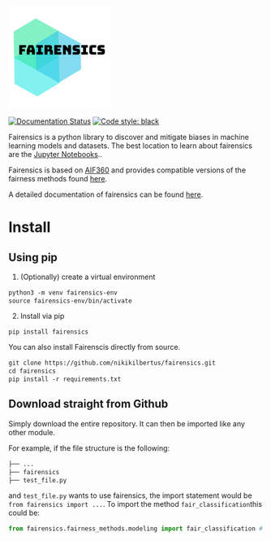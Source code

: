![Fairensics Logo](docs/_static/fairensics_logo.png)

[![Documentation Status](https://readthedocs.org/projects/fairensics/badge/?version=latest)](https://fairensics.readthedocs.io/en/latest/?badge=latest)
[![Code style: black](https://img.shields.io/badge/code%20style-black-000000.svg)](https://github.com/psf/black)

Fairensics is a python library to discover and mitigate biases in machine learning models and datasets.
The best location to learn about fairensics are the [Jupyter Notebooks](https://github.com/nikikilbertus/fairensics/tree/master/examples)..

Fairensics is based on [AIF360](https://aif360.mybluemix.net/) and provides compatible versions of the fairness methods found [here](https://github.com/mbilalzafar/fair-classification).

A detailed documentation of fairensics can be found [here](https://fairensics-docs.readthedocs-hosted.com/en/latest/).

# Install

## Using pip

1. (Optionally) create a virtual environment
```
python3 -m venv fairensics-env
source fairensics-env/bin/activate
```

2. Install via pip
```
pip install fairensics
```

You can also install Fairenscis directly from source.
```
git clone https://github.com/nikikilbertus/fairensics.git
cd fairensics
pip install -r requirements.txt
```

## Download straight from Github

Simply download the entire repository. It can then be imported like any other module.

For example, if the file structure is the following:
````
├── ...
├── fairensics
├── test_file.py
````

and ````test_file.py```` wants to use fairensics, the import statement would be ````from fairensics import ...````.
To import the method `````fair_classification`````this could be:

````python
from fairensics.fairness_methods.modeling import fair_classification # importing a method 
````
